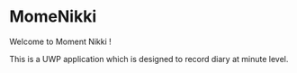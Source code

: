 # MomeNikki

Welcome to Moment Nikki !

This is a UWP application which is designed to record diary at minute level.

